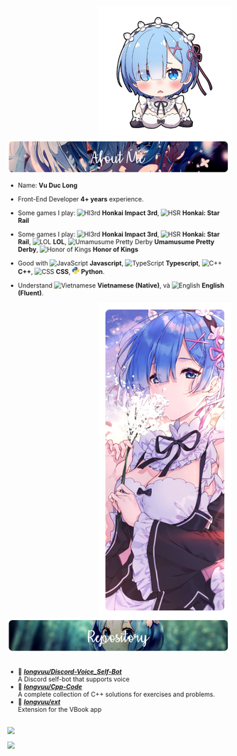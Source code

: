 #
<div>
<img src="./assets/HeadIcon.png" width="300" align="right" />
<br/>
<br/>
<img src="./assets/AboutMe-Rem.png" width="500" />
<br/>
  
- Name: **Vu Duc Long**

- Front-End Developer **4+ years** experience.

- Some games I play: <img src="https://i.imgur.com/QK1E4kB.png" alt="HI3rd" width="16" height="16"/> **Honkai Impact 3rd**, <img src="https://i.imgur.com/qbjSWml.png" alt="HSR" width="16" height="16"/> **Honkai: Star Rail**
- Some games I play: <img src="https://i.imgur.com/QK1E4kB.png" alt="HI3rd" width="16" height="16"/> **Honkai Impact 3rd**, <img src="https://i.imgur.com/qbjSWml.png" alt="HSR" width="16" height="16"/> **Honkai: Star Rail**, <img src="https://i.pinimg.com/736x/d1/b1/1d/d1b11d5e4dbae547ac0d651476cec488.jpg" alt="LOL" width="16" height="16"/> **LOL**, <img src="https://umamusume.jp/favicon.ico" alt="Umamusume Pretty Derby" width="16" height="16"/> **Umamusume Pretty Derby**, <img src="https://scontent.fhan4-1.fna.fbcdn.net/v/t39.30808-6/334267315_529322082648679_8036525966802095404_n.jpg?_nc_cat=1&ccb=1-7&_nc_sid=6ee11a&_nc_ohc=z5olqaTb-HwQ7kNvwFwubx2&_nc_oc=AdnKyuHv-MgKdNxLp_A5o7ocb5CEPsxg53mwRGHYp06p1fBgt7ezMEmHXIp023H10ho&_nc_zt=23&_nc_ht=scontent.fhan4-1.fna&_nc_gid=xDT9CQtt4ByBJttNiYZNkA&oh=00_AfRr2AWq4rEuevdgA9GyZhS8rgOtMvmSMCc8sATuX_Ewxg&oe=68843A81" alt="Honor of Kings" width="16" height="16"/> **Honor of Kings**

- Good with 
  <img src="https://i.imgur.com/Xjb867j.png" alt="JavaScript" width="16" height="16"/> **Javascript**, 
  <img src="https://www.typescriptlang.org/favicon-32x32.png" alt="TypeScript" width="16" height="16"/> **Typescript**, 
  <img src="https://i.imgur.com/qgdFuhG.png" alt="C++" width="16" height="16"/> **C++**, 
  <img src="https://i.imgur.com/3KyfuCu.png" alt="CSS" width="16" height="16"/> **CSS**, 
  <img src="https://raw.githubusercontent.com/brand-icons/brands/66a515d0afc1bdf9cd308a9ae8d85e1bd23a4d97/icons/color/python.svg" alt="Python" width="16" height="16"/> **Python**.

- Understand <img src="https://i.imgur.com/3KyfuCu.png" alt="Vietnamese" width="16" height="16"/> **Vietnamese (Native)**, và <img src="https://i.imgur.com/a2KhTyR.gif" alt="English" width="16" height="16"/> **English (Fluent)**.
<img src="./assets/Rem1.png" width="300" align="right" />
<br/>
<br/>
<img src="./assets/Repositories-Rem.png" width="500" />
<br/>
<br/>
  
- 📗 [***longvuu/Discord-Voice_Self-Bot***](https://github.com/longvuu/Discord-Voice_Self-Bot) <br/>
  A Discord self-bot that supports voice
- 📘 [***longvuu/Cpp-Code***](https://github.com/longvuu/Cpp-Code) <br/>
  A complete collection of C++ solutions for exercises and problems.
- 📙 [***longvuu/ext***](https://github.com/longvuu/ext) <br/>
  Extension for the VBook app
<br/>


<a href="https://discord.com/users/1007631986623524965"  align="left">
    <img src="https://lanyard.cnrad.dev/api/1007631986623524965?theme=dark&bg=1A1B27&borderRadius=15px&animated=true&idleMessage=On%20the%20sky%20there%20is%20an%20angel%20in%20somewhere%20(.%20%E2%9D%9B%20%E1%B4%97%20%E2%9D%9B.)">
  </a>

![](https://github-readme-stats.vercel.app/api?username=longvuu&theme=tokyonight&hide_border=false&include_all_commits=true&count_private=false)
  
</div>
